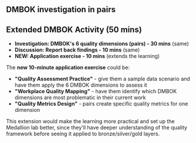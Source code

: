 ## </mark>DMBOK investigation in pairs</mark>

## Extended DMBOK Activity (50 mins)

- **Investigation: DMBOK's 6 quality dimensions (pairs) - 30 mins** (same)
- **Discussion: Report back findings - 10 mins** (same)
- **NEW: Application exercise - 10 mins** (extends the learning)

The **new 10-minute application exercise** could be:

- **"Quality Assessment Practice"** - give them a sample data scenario and have them apply the 6 DMBOK dimensions to assess it
- **"Workplace Quality Mapping"** - have them identify which DMBOK dimensions are most problematic in their current work
- **"Quality Metrics Design"** - pairs create specific quality metrics for one dimension

This extension would make the learning more practical and set up the Medallion lab better, since they'll have deeper understanding of the quality framework before seeing it applied to bronze/silver/gold layers.
